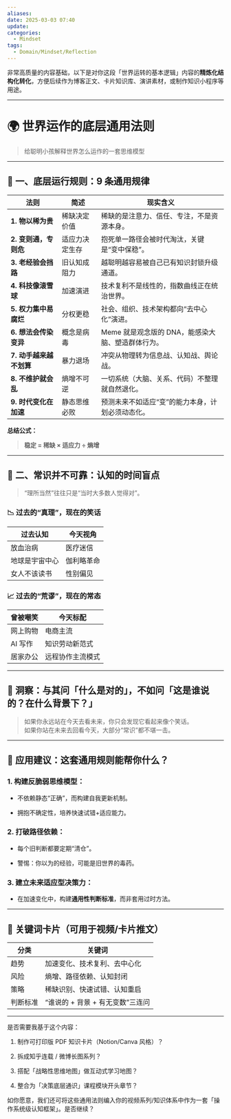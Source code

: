 ```yaml
---
aliases:
date: 2025-03-03 07:40
update:
categories:
  - Mindset
tags:
  - Domain/Mindset/Reflection
---
```

非常高质量的内容基础，以下是对你这段「世界运转的基本逻辑」内容的**精炼化结构化转化**，方便后续作为博客正文、卡片知识库、演讲素材，或制作知识小程序等用途。

---

# 🌍 世界运作的底层通用法则

> 给聪明小孩解释世界怎么运作的一套思维模型

---

## 🧠 一、底层运行规则：9 条通用规律

|法则|简述|现实含义|
|---|---|---|
|**1. 物以稀为贵**|稀缺决定价值|稀缺的是注意力、信任、专注，不是资源本身。|
|**2. 变则通，专则危**|适应力决定生存|抱死单一路径会被时代淘汰，关键是“变中保稳”。|
|**3. 老经验会挡路**|旧认知成阻力|越聪明越容易被自己已有知识封锁升级通道。|
|**4. 科技像滚雪球**|加速演进|技术复利不是线性的，指数曲线正在统治世界。|
|**5. 权力集中易腐烂**|分权更稳|社会、组织、技术架构都向“去中心化”演进。|
|**6. 想法会传染变异**|概念是病毒|Meme 就是观念版的 DNA，能感染大脑、塑造群体行为。|
|**7. 动手越来越不划算**|暴力退场|冲突从物理转为信息战、认知战、舆论战。|
|**8. 不维护就会乱**|熵增不可逆|一切系统（大脑、关系、代码）不整理就自然退化。|
|**9. 时代变化在加速**|静态思维必败|预测未来不如适应“变”的能力本身，计划必须动态化。|

**总结公式：**

> **稳定 = 稀缺 × 适应力 ÷ 熵增**

---

## 🔄 二、常识并不可靠：认知的时间盲点

> “理所当然”往往只是“当时大多数人觉得对”。

### 📉 过去的“真理”，现在的笑话

|过去认知|今天视角|
|---|---|
|放血治病|医疗迷信|
|地球是宇宙中心|伽利略革命|
|女人不该读书|性别偏见|

### 📈 过去的“荒谬”，现在的常态

|曾被嘲笑|今天标配|
|---|---|
|网上购物|电商主流|
|AI 写作|知识劳动新范式|
|居家办公|远程协作主流模式|

---

## 🎯 洞察：与其问「什么是对的」，不如问「这是谁说的？在什么背景下？」

> 如果你永远站在今天去看未来，你只会发现它看起来像个笑话。  
> 如果你站在未来去回看今天，大部分“常识”都不堪一击。

---

## 🧩 应用建议：这套通用规则能帮你什么？

### 1. **构建反脆弱思维模型**：

- 不依赖静态“正确”，而构建自我更新机制。
    
- 拥抱不确定性，培养快速试错+适应能力。
    

### 2. **打破路径依赖**：

- 每个旧判断都要定期“清仓”。
    
- 警惕：你以为的经验，可能是旧世界的毒药。
    

### 3. **建立未来适应型决策力**：

- 在加速变化中，构建**通用性判断标准**，而非套用过时方法。
    

---

## 🧠 关键词卡片（可用于视频/卡片推文）

|分类|关键词|
|---|---|
|趋势|加速变化、技术复利、去中心化|
|风险|熵增、路径依赖、认知封闭|
|策略|稀缺识别、快速试错、认知重启|
|判断标准|“谁说的 + 背景 + 有无变数”三连问|

---

是否需要我基于这个内容：

1. 制作可打印版 PDF 知识卡片（Notion/Canva 风格）？
    
2. 拆成知乎连载 / 微博长图系列？
    
3. 搭配「战略性思维地图」做互动式学习地图？
    
4. 整合为「决策底层通识」课程模块开头章节？
    

如你愿意，我们还可将这些通用法则编入你的视频系列/知识体系中作为一套「操作系统级认知框架」。是否继续？